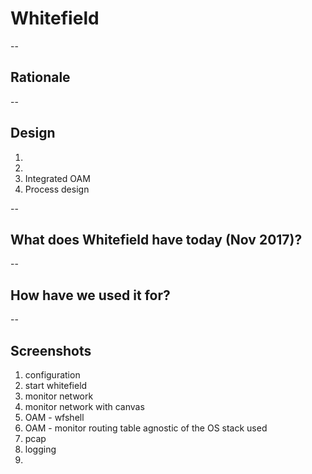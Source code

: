 # Whitefield

--
## Rationale

--

## Design
1.
2.
3. Integrated OAM
4. Process design

--
## What does Whitefield have today (Nov 2017)?

--
## How have we used it for?

--
## Screenshots
1. configuration
2. start whitefield
3. monitor network
4. monitor network with canvas
5. OAM - wfshell 
6. OAM - monitor routing table agnostic of the OS stack used
7. pcap
8. logging
9. 
